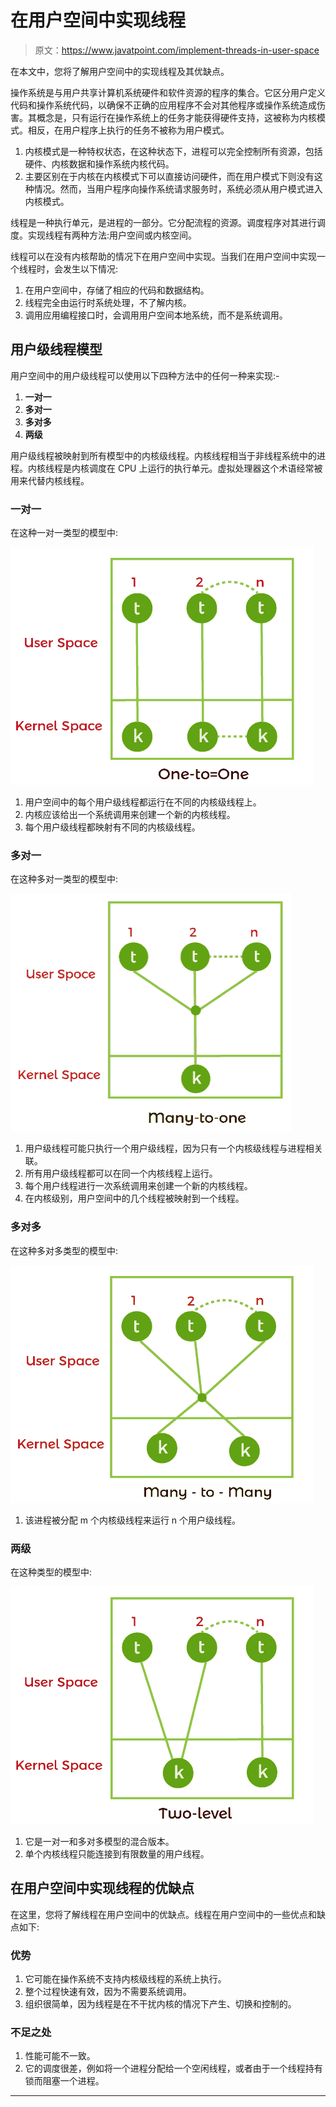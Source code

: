 # 在用户空间中实现线程

> 原文：<https://www.javatpoint.com/implement-threads-in-user-space>

在本文中，您将了解用户空间中的实现线程及其优缺点。

操作系统是与用户共享计算机系统硬件和软件资源的程序的集合。它区分用户定义代码和操作系统代码，以确保不正确的应用程序不会对其他程序或操作系统造成伤害。其概念是，只有运行在操作系统上的任务才能获得硬件支持，这被称为内核模式。相反，在用户程序上执行的任务不被称为用户模式。

1.  内核模式是一种特权状态，在这种状态下，进程可以完全控制所有资源，包括硬件、内核数据和操作系统内核代码。
2.  主要区别在于内核在内核模式下可以直接访问硬件，而在用户模式下则没有这种情况。然而，当用户程序向操作系统请求服务时，系统必须从用户模式进入内核模式。

线程是一种执行单元，是进程的一部分。它分配流程的资源。调度程序对其进行调度。实现线程有两种方法:用户空间或内核空间。

线程可以在没有内核帮助的情况下在用户空间中实现。当我们在用户空间中实现一个线程时，会发生以下情况:

1.  在用户空间中，存储了相应的代码和数据结构。
2.  线程完全由运行时系统处理，不了解内核。
3.  调用应用编程接口时，会调用用户空间本地系统，而不是系统调用。

## 用户级线程模型

用户空间中的用户级线程可以使用以下四种方法中的任何一种来实现:-

1.  **一对一**
2.  **多对一**
3.  **多对多**
4.  **两级**

用户级线程被映射到所有模型中的内核级线程。内核线程相当于非线程系统中的进程。内核线程是内核调度在 CPU 上运行的执行单元。虚拟处理器这个术语经常被用来代替内核线程。

### 一对一

在这种一对一类型的模型中:

![Implement Threads in User Space](img/bc629baf79bf2a1459f5f5fd708ee9db.png)

1.  用户空间中的每个用户级线程都运行在不同的内核级线程上。
2.  内核应该给出一个系统调用来创建一个新的内核线程。
3.  每个用户级线程都映射有不同的内核级线程。

### 多对一

在这种多对一类型的模型中:

![Implement Threads in User Space](img/e77fb59155cb895cfab1613b88cd80db.png)

1.  用户级线程可能只执行一个用户级线程，因为只有一个内核级线程与进程相关联。
2.  所有用户级线程都可以在同一个内核线程上运行。
3.  每个用户线程进行一次系统调用来创建一个新的内核线程。
4.  在内核级别，用户空间中的几个线程被映射到一个线程。

### 多对多

在这种多对多类型的模型中:

![Implement Threads in User Space](img/3aed85dea7558d3c3c979107d0b95024.png)

1.  该进程被分配 m 个内核级线程来运行 n 个用户级线程。

### 两级

在这种类型的模型中:

![Implement Threads in User Space](img/ae2bf1f2a7c606489a313297e6bc2311.png)

1.  它是一对一和多对多模型的混合版本。
2.  单个内核线程只能连接到有限数量的用户线程。

## 在用户空间中实现线程的优缺点

在这里，您将了解线程在用户空间中的优缺点。线程在用户空间中的一些优点和缺点如下:

### 优势

1.  它可能在操作系统不支持内核级线程的系统上执行。
2.  整个过程快速有效，因为不需要系统调用。
3.  组织很简单，因为线程是在不干扰内核的情况下产生、切换和控制的。

### 不足之处

1.  性能可能不一致。
2.  它的调度很差，例如将一个进程分配给一个空闲线程，或者由于一个线程持有锁而阻塞一个进程。

* * *